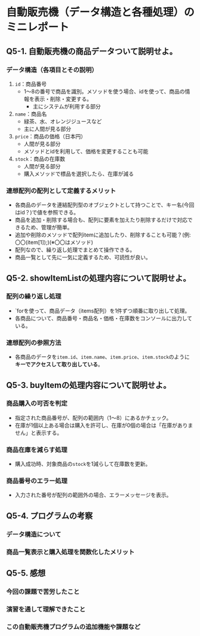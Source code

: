 # 自動販売機（データ構造と各種処理）のミニレポート
## Q5-1. 自動販売機の商品データついて説明せよ。
### データ構造（各項目とその説明）
1. `id`：商品番号
    * 1～8の番号で商品を識別。メソッドを使う場合、idを使って、商品の情報を表示・削除・変更する。
	  * 主にシステムが利用する部分
2. `name`：商品名
	  * 緑茶、水、オレンジジュースなど
	  * 主に人間が見る部分
3. `price`：商品の価格（日本円）
	  * 人間が見る部分
	  * メソッドとidを利用して、価格を変更することも可能
4. `stock`：商品の在庫数
	  * 人間が見る部分
	  * 購入メソッドで標品を選択したら、在庫が減る

### 連想配列の配列として定義するメリット

- 各商品のデータを連結配列型のオブジェクトとして持つことで、キー名(今回はid？)で値を参照できる。
- 商品を追加・削除する場合も、配列に要素を加えたり削除するだけで対応できるため、管理が簡単。
- 追加や削除のメソッドで配列itemに追加したり、削除することも可能？(例:〇〇(item[1]);)(※〇〇はメソッド)
- 配列なので、繰り返し処理でまとめて操作できる。
- 商品一覧として先に一気に定義するため、可読性が良い。
  
## Q5-2. showItemListの処理内容について説明せよ。
### 配列の繰り返し処理
- `forを使って、商品データ（items配列）を1件ずつ順番に取り出して処理。
- 各商品について、商品番号・商品名・価格・在庫数をコンソールに出力している。
### 連想配列の参照方法
- 各商品のデータを`item.id`、`item.name`、`item.price`、`item.stock`のように**キーでアクセスして取り出している**。

## Q5-3. buyItemの処理内容について説明せよ。
### 商品購入の可否を判定
- 指定された商品番号が、配列の範囲内（1～8）にあるかチェック。
- 在庫が1個以上ある場合は購入を許可し、在庫が0個の場合は「在庫がありません」と表示する。

### 商品在庫を減らす処理
- 購入成功時、対象商品の`stock`を1減らして在庫数を更新。

### 商品番号のエラー処理
- 入力された番号が配列の範囲外の場合、エラーメッセージを表示。

## Q5-4. プログラムの考察
### データ構造について
### 商品一覧表示と購入処理を関数化したメリット
## Q5-5. 感想
### 今回の課題で苦労したこと
### 演習を通して理解できたこと
### この自動販売機プログラムの追加機能や課題など
